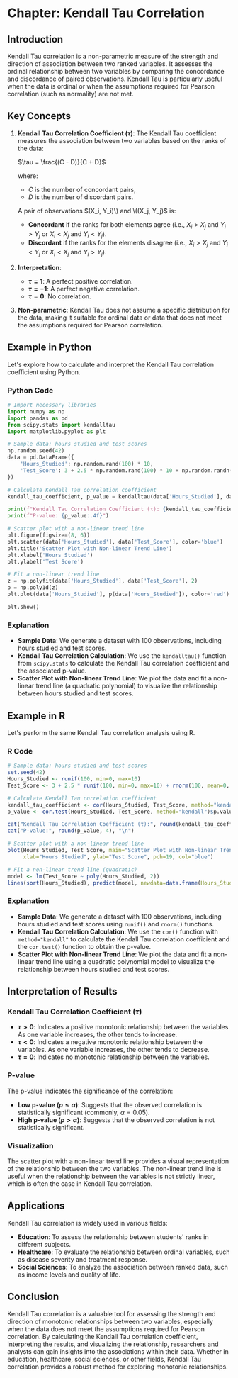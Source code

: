 # Chapter: Kendall Tau Correlation

## Introduction

Kendall Tau correlation is a non-parametric measure of the strength and direction of association between two ranked variables. It assesses the ordinal relationship between two variables by comparing the concordance and discordance of paired observations. Kendall Tau is particularly useful when the data is ordinal or when the assumptions required for Pearson correlation (such as normality) are not met.

## Key Concepts

1. **Kendall Tau Correlation Coefficient ($\tau$)**: The Kendall Tau coefficient measures the association between two variables based on the ranks of the data:
   
   $\tau = \frac{(C - D)}{C + D}$
   
   where:
   - $C$ is the number of concordant pairs,
   - $D$ is the number of discordant pairs.

   A pair of observations $(X_i, Y_i)\) and \((X_j, Y_j)$ is:
   - **Concordant** if the ranks for both elements agree (i.e., $X_i > X_j$ and $Y_i > Y_j$ or $X_i < X_j$ and $Y_i < Y_j$).
   - **Discordant** if the ranks for the elements disagree (i.e., $X_i > X_j$ and $Y_i < Y_j$ or $X_i < X_j$ and $Y_i > Y_j$).

2. **Interpretation**:
   - **$\tau = 1$**: A perfect positive correlation.
   - **$\tau = -1$**: A perfect negative correlation.
   - **$\tau = 0$**: No correlation.

3. **Non-parametric**: Kendall Tau does not assume a specific distribution for the data, making it suitable for ordinal data or data that does not meet the assumptions required for Pearson correlation.

## Example in Python

Let's explore how to calculate and interpret the Kendall Tau correlation coefficient using Python.

### Python Code

```python
# Import necessary libraries
import numpy as np
import pandas as pd
from scipy.stats import kendalltau
import matplotlib.pyplot as plt

# Sample data: hours studied and test scores
np.random.seed(42)
data = pd.DataFrame({
    'Hours_Studied': np.random.rand(100) * 10,
    'Test_Score': 3 + 2.5 * np.random.rand(100) * 10 + np.random.randn(100) * 2
})

# Calculate Kendall Tau correlation coefficient
kendall_tau_coefficient, p_value = kendalltau(data['Hours_Studied'], data['Test_Score'])

print(f"Kendall Tau Correlation Coefficient (τ): {kendall_tau_coefficient:.2f}")
print(f"P-value: {p_value:.4f}")

# Scatter plot with a non-linear trend line
plt.figure(figsize=(8, 6))
plt.scatter(data['Hours_Studied'], data['Test_Score'], color='blue')
plt.title('Scatter Plot with Non-linear Trend Line')
plt.xlabel('Hours Studied')
plt.ylabel('Test Score')

# Fit a non-linear trend line
z = np.polyfit(data['Hours_Studied'], data['Test_Score'], 2)
p = np.poly1d(z)
plt.plot(data['Hours_Studied'], p(data['Hours_Studied']), color='red')

plt.show()
```

### Explanation

- **Sample Data**: We generate a dataset with 100 observations, including hours studied and test scores.
- **Kendall Tau Correlation Calculation**: We use the `kendalltau()` function from `scipy.stats` to calculate the Kendall Tau correlation coefficient and the associated p-value.
- **Scatter Plot with Non-linear Trend Line**: We plot the data and fit a non-linear trend line (a quadratic polynomial) to visualize the relationship between hours studied and test scores.

## Example in R

Let's perform the same Kendall Tau correlation analysis using R.

### R Code

```r
# Sample data: hours studied and test scores
set.seed(42)
Hours_Studied <- runif(100, min=0, max=10)
Test_Score <- 3 + 2.5 * runif(100, min=0, max=10) + rnorm(100, mean=0, sd=2)

# Calculate Kendall Tau correlation coefficient
kendall_tau_coefficient <- cor(Hours_Studied, Test_Score, method="kendall")
p_value <- cor.test(Hours_Studied, Test_Score, method="kendall")$p.value

cat("Kendall Tau Correlation Coefficient (τ):", round(kendall_tau_coefficient, 2), "\n")
cat("P-value:", round(p_value, 4), "\n")

# Scatter plot with a non-linear trend line
plot(Hours_Studied, Test_Score, main="Scatter Plot with Non-linear Trend Line",
     xlab="Hours Studied", ylab="Test Score", pch=19, col="blue")

# Fit a non-linear trend line (quadratic)
model <- lm(Test_Score ~ poly(Hours_Studied, 2))
lines(sort(Hours_Studied), predict(model, newdata=data.frame(Hours_Studied=sort(Hours_Studied))), col="red", lwd=2)
```

### Explanation

- **Sample Data**: We generate a dataset with 100 observations, including hours studied and test scores using `runif()` and `rnorm()` functions.
- **Kendall Tau Correlation Calculation**: We use the `cor()` function with `method="kendall"` to calculate the Kendall Tau correlation coefficient and the `cor.test()` function to obtain the p-value.
- **Scatter Plot with Non-linear Trend Line**: We plot the data and fit a non-linear trend line using a quadratic polynomial model to visualize the relationship between hours studied and test scores.

## Interpretation of Results

### Kendall Tau Correlation Coefficient ($\tau$)

- **$\tau > 0$**: Indicates a positive monotonic relationship between the variables. As one variable increases, the other tends to increase.
- **$\tau < 0$**: Indicates a negative monotonic relationship between the variables. As one variable increases, the other tends to decrease.
- **$\tau = 0$**: Indicates no monotonic relationship between the variables.

### P-value

The p-value indicates the significance of the correlation:
- **Low p-value ($p \leq \alpha$)**: Suggests that the observed correlation is statistically significant (commonly, $\alpha = 0.05$).
- **High p-value ($p > \alpha$)**: Suggests that the observed correlation is not statistically significant.

### Visualization

The scatter plot with a non-linear trend line provides a visual representation of the relationship between the two variables. The non-linear trend line is useful when the relationship between the variables is not strictly linear, which is often the case in Kendall Tau correlation.

## Applications

Kendall Tau correlation is widely used in various fields:

- **Education**: To assess the relationship between students' ranks in different subjects.
- **Healthcare**: To evaluate the relationship between ordinal variables, such as disease severity and treatment response.
- **Social Sciences**: To analyze the association between ranked data, such as income levels and quality of life.

## Conclusion

Kendall Tau correlation is a valuable tool for assessing the strength and direction of monotonic relationships between two variables, especially when the data does not meet the assumptions required for Pearson correlation. By calculating the Kendall Tau correlation coefficient, interpreting the results, and visualizing the relationship, researchers and analysts can gain insights into the associations within their data. Whether in education, healthcare, social sciences, or other fields, Kendall Tau correlation provides a robust method for exploring monotonic relationships.
